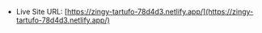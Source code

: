 - Live Site URL: [https://zingy-tartufo-78d4d3.netlify.app/](https://zingy-tartufo-78d4d3.netlify.app/)
